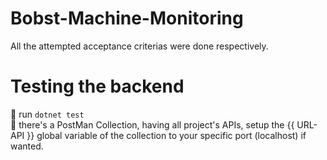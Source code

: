 # Bobst-Machine-Monitoring
All the attempted acceptance criterias were done respectively.

# Testing the backend
🚀 run `dotnet test`
<br>
📜 there's a PostMan Collection, having all project's APIs, setup the {{ URL-API }} global variable of the collection to your specific port (localhost) if wanted.
